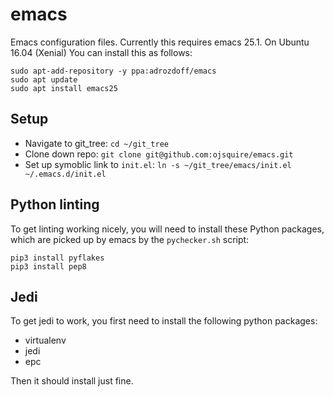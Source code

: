 # emacs
Emacs configuration files. Currently this requires emacs 25.1. On Ubuntu 16.04 (Xenial) You can install this as follows:

```
sudo apt-add-repository -y ppa:adrozdoff/emacs
sudo apt update
sudo apt install emacs25
```

## Setup

* Navigate to git_tree: `cd ~/git_tree`
* Clone down repo: `git clone git@github.com:ojsquire/emacs.git`
* Set up symoblic link to `init.el`: `ln -s ~/git_tree/emacs/init.el ~/.emacs.d/init.el`

## Python linting
To get linting working nicely, you will need to install these Python packages, which are picked up by emacs by the `pychecker.sh` script:

```
pip3 install pyflakes
pip3 install pep8
```

## Jedi
To get jedi to work, you first need to install the following python packages:

* virtualenv
* jedi
* epc

Then it should install just fine.
